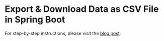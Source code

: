 # Export & Download Data as CSV File in Spring Boot

For step-by-step instructions, please visit the [blog post](
https://attacomsian.com/blog/export-download-data-csv-file-spring-boot).
